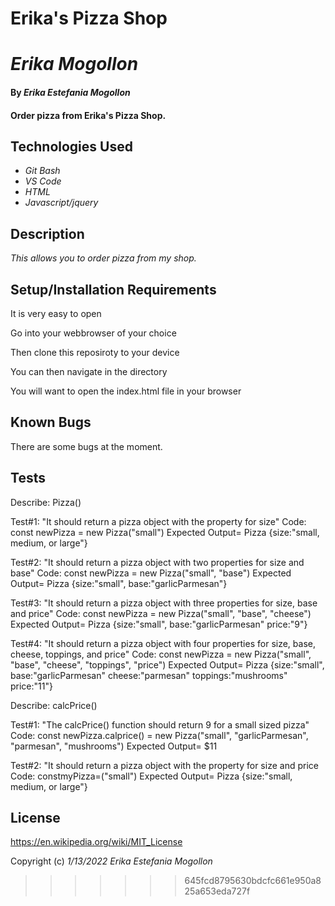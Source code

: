 # Erika's Pizza Shop
# _Erika Mogollon_

#### By _**Erika Estefania Mogollon**_

#### Order pizza from Erika's Pizza Shop.
## Technologies Used

* _Git Bash_
* _VS Code_
* _HTML_
* _Javascript/jquery_

## Description

_This allows you to order pizza from my shop._

## Setup/Installation Requirements

It is very easy to open

Go into your webbrowser of your choice

Then clone this reposiroty to your device

You can then navigate in the directory

You will want to open the index.html file in your browser


## Known Bugs

There are some bugs at the moment.

## Tests

Describe: Pizza()

Test#1: "It should return a pizza object with the property for size" 
Code: const newPizza = new Pizza("small")
Expected Output= Pizza {size:"small, medium, or large"}

Test#2: "It should return a pizza object with two properties for size and base"
Code: const newPizza = new Pizza("small", "base")
Expected Output= Pizza {size:"small", base:"garlicParmesan"}

Test#3: "It should return a pizza object with three properties for size, base and price"
Code: const newPizza = new Pizza("small", "base", "cheese")
Expected Output= Pizza {size:"small", base:"garlicParmesan" price:"9"}

Test#4: "It should return a pizza object with four properties for size, base, cheese, toppings, and price"
Code: const newPizza = new Pizza("small", "base", "cheese", "toppings", "price")
Expected Output= Pizza {size:"small", base:"garlicParmesan" cheese:"parmesan" toppings:"mushrooms" price:"11"}

Describe: calcPrice()

Test#1: "The calcPrice() function should return 9 for a small sized pizza"
Code: const newPizza.calprice() = new Pizza("small", "garlicParmesan", "parmesan", "mushrooms")
Expected Output= $11

Test#2: "It should return a pizza object with the property for size and price
Code: constmyPizza=("small")
Expected Output= Pizza {size:"small, medium, or large"}

## License

https://en.wikipedia.org/wiki/MIT_License

Copyright (c) _1/13/2022_ _Erika Estefania Mogollon_
>>>>>>> 645fcd8795630bdcfc661e950a825a653eda727f
